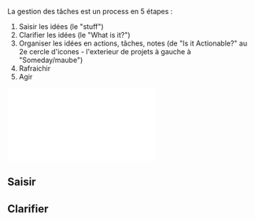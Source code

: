 La gestion des tâches est un process en 5 étapes :
1. Saisir les idées (le "stuff")
2. Clarifier les idées (le "What is it?")
3. Organiser les idées en actions, tâches, notes (de "Is it Actionable?" au 2e cercle d'icones - l'exterieur de projets à gauche à "Someday/maube")
4. Rafraichir
5. Agir

![GTD tâches|50](workflow_map.pdf)

## Saisir

## Clarifier

